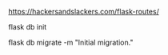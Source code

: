 https://hackersandslackers.com/flask-routes/

flask db init

flask db migrate -m "Initial migration."

